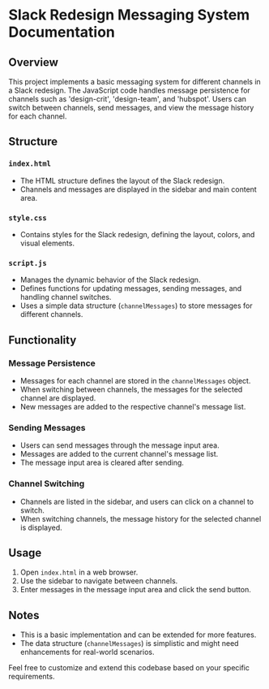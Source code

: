 # Slack Redesign Messaging System Documentation

## Overview

This project implements a basic messaging system for different channels in a Slack redesign. The JavaScript code handles message persistence for channels such as 'design-crit', 'design-team', and 'hubspot'. Users can switch between channels, send messages, and view the message history for each channel.

## Structure

### `index.html`

- The HTML structure defines the layout of the Slack redesign.
- Channels and messages are displayed in the sidebar and main content area.

### `style.css`

- Contains styles for the Slack redesign, defining the layout, colors, and visual elements.

### `script.js`

- Manages the dynamic behavior of the Slack redesign.
- Defines functions for updating messages, sending messages, and handling channel switches.
- Uses a simple data structure (`channelMessages`) to store messages for different channels.

## Functionality

### Message Persistence

- Messages for each channel are stored in the `channelMessages` object.
- When switching between channels, the messages for the selected channel are displayed.
- New messages are added to the respective channel's message list.

### Sending Messages

- Users can send messages through the message input area.
- Messages are added to the current channel's message list.
- The message input area is cleared after sending.

### Channel Switching

- Channels are listed in the sidebar, and users can click on a channel to switch.
- When switching channels, the message history for the selected channel is displayed.

## Usage

1. Open `index.html` in a web browser.
2. Use the sidebar to navigate between channels.
3. Enter messages in the message input area and click the send button.

## Notes

- This is a basic implementation and can be extended for more features.
- The data structure (`channelMessages`) is simplistic and might need enhancements for real-world scenarios.

Feel free to customize and extend this codebase based on your specific requirements.

